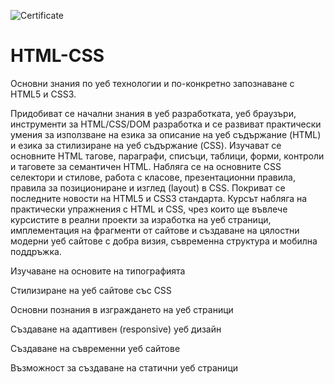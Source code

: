 ![Certificate]([[https://softuni.bg/certificates/certificates/converttoimage/181395?code=b057f352](https://softuni.bg/certificates/certificates/converttoimage/190660?code=c80ef448)])
# HTML-CSS
Основни знания по уеб технологии и по-конкретно запознаване с HTML5 и CSS3.

Придобиват се начални знания в уеб разработката, уеб браузъри, инструменти за HTML/CSS/DOM разработка и се развиват практически умения за използване на езика за описание на уеб съдържание (HTML) и езика за стилизиране на уеб съдържание (CSS). Изучават се основните HTML тагове, параграфи, списъци, таблици, форми, контроли и таговете за семантичен HTML. Набляга се на основните CSS селектори и стилове, работа с класове, презентационни правила, правила за позициониране и изглед (layout) в CSS. Покриват се последните новости на HTML5 и CSS3 стандарта. Курсът набляга на практически упражнения с HTML и CSS, чрез които ще въвлече курсистите в реални проекти за изработка на уеб страници, имплементация на фрагменти от сайтове и създаване на цялостни модерни уеб сайтове с добра визия, съвременна структура и мобилна поддръжка.

Изучаване на основите на типографията

Стилизиране на уеб сайтове със CSS

Основни познания в изграждането на уеб страници

Създаване на адаптивен (responsive) уеб дизайн

Създаване на съвременни уеб сайтове

Възможност за създаване на статични уеб страници

